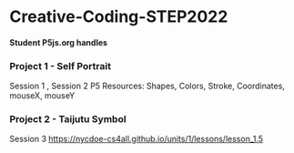 # Creative-Coding-STEP2022

#### Student P5js.org handles


### Project 1 - Self Portrait
Session 1 , Session 2
P5 Resources: Shapes, Colors, Stroke, Coordinates, mouseX, mouseY

### Project 2 - Taijutu Symbol
Session 3
https://nycdoe-cs4all.github.io/units/1/lessons/lesson_1.5
